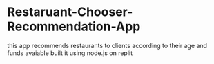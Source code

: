 # Restaruant-Chooser-Recommendation-App
this app recommends restaurants to clients according to their age and funds avaiable 
built it using node.js on replit

